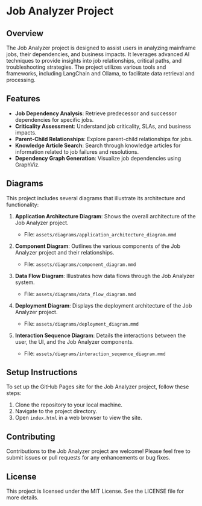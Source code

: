 # Job Analyzer Project

## Overview
The Job Analyzer project is designed to assist users in analyzing mainframe jobs, their dependencies, and business impacts. It leverages advanced AI techniques to provide insights into job relationships, critical paths, and troubleshooting strategies. The project utilizes various tools and frameworks, including LangChain and Ollama, to facilitate data retrieval and processing.

## Features
- **Job Dependency Analysis**: Retrieve predecessor and successor dependencies for specific jobs.
- **Criticality Assessment**: Understand job criticality, SLAs, and business impacts.
- **Parent-Child Relationships**: Explore parent-child relationships for jobs.
- **Knowledge Article Search**: Search through knowledge articles for information related to job failures and resolutions.
- **Dependency Graph Generation**: Visualize job dependencies using GraphViz.

## Diagrams
This project includes several diagrams that illustrate its architecture and functionality:

1. **Application Architecture Diagram**: Shows the overall architecture of the Job Analyzer project.
   - File: `assets/diagrams/application_architecture_diagram.mmd`

2. **Component Diagram**: Outlines the various components of the Job Analyzer project and their relationships.
   - File: `assets/diagrams/component_diagram.mmd`

3. **Data Flow Diagram**: Illustrates how data flows through the Job Analyzer system.
   - File: `assets/diagrams/data_flow_diagram.mmd`

4. **Deployment Diagram**: Displays the deployment architecture of the Job Analyzer project.
   - File: `assets/diagrams/deployment_diagram.mmd`

5. **Interaction Sequence Diagram**: Details the interactions between the user, the UI, and the Job Analyzer components.
   - File: `assets/diagrams/interaction_sequence_diagram.mmd`

## Setup Instructions
To set up the GitHub Pages site for the Job Analyzer project, follow these steps:

1. Clone the repository to your local machine.
2. Navigate to the project directory.
3. Open `index.html` in a web browser to view the site.

## Contributing
Contributions to the Job Analyzer project are welcome! Please feel free to submit issues or pull requests for any enhancements or bug fixes.

## License
This project is licensed under the MIT License. See the LICENSE file for more details.